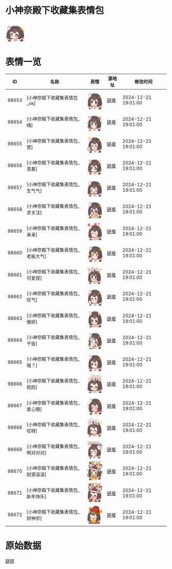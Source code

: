 # 小神奈殿下收藏集表情包

<img src="./cover.png" height="60" alt="cover" />

# 表情一览

|ID|名称|表情|源地址|修改时间|
|----|----|----|----|----|
|98653|[小神奈殿下收藏集表情包_ok]|<img src="./pic/098653_%5B小神奈殿下收藏集表情包_ok%5D.png" height="60" alt="ok"/>|[链接](https://i0.hdslb.com/bfs/garb/311597a770a45032924e9275c68f54372ba2a237.png)|2024-12-21 19:01:00|
|98654|[小神奈殿下收藏集表情包_嗨]|<img src="./pic/098654_%5B小神奈殿下收藏集表情包_嗨%5D.png" height="60" alt="嗨"/>|[链接](https://i0.hdslb.com/bfs/garb/362f9dccc28c02a71373cea38ea90cb59a8f7090.png)|2024-12-21 19:01:00|
|98655|[小神奈殿下收藏集表情包_赞]|<img src="./pic/098655_%5B小神奈殿下收藏集表情包_赞%5D.png" height="60" alt="赞"/>|[链接](https://i0.hdslb.com/bfs/garb/673a583056b73594f0134429deff2a5a17469740.png)|2024-12-21 19:01:00|
|98656|[小神奈殿下收藏集表情包_羡慕]|<img src="./pic/098656_%5B小神奈殿下收藏集表情包_羡慕%5D.png" height="60" alt="羡慕"/>|[链接](https://i0.hdslb.com/bfs/garb/5be1c14eea14de4cc3840f3d4b7be69673d00154.png)|2024-12-21 19:01:00|
|98657|[小神奈殿下收藏集表情包_生气气]|<img src="./pic/098657_%5B小神奈殿下收藏集表情包_生气气%5D.png" height="60" alt="生气气"/>|[链接](https://i0.hdslb.com/bfs/garb/e0979e14642d21d8ec2b0182b6a952b725c9a756.png)|2024-12-21 19:01:00|
|98658|[小神奈殿下收藏集表情包_求关注]|<img src="./pic/098658_%5B小神奈殿下收藏集表情包_求关注%5D.png" height="60" alt="求关注"/>|[链接](https://i0.hdslb.com/bfs/garb/7fbeaf9013fc7e58aec6603fdf9bdf5b4cdfc929.png)|2024-12-21 19:01:00|
|98659|[小神奈殿下收藏集表情包_亲亲]|<img src="./pic/098659_%5B小神奈殿下收藏集表情包_亲亲%5D.png" height="60" alt="亲亲"/>|[链接](https://i0.hdslb.com/bfs/garb/e04a4b8e552ff6065b0ea6f548a7b3f2e6ffdb60.png)|2024-12-21 19:01:00|
|98660|[小神奈殿下收藏集表情包_老板大气]|<img src="./pic/098660_%5B小神奈殿下收藏集表情包_老板大气%5D.png" height="60" alt="老板大气"/>|[链接](https://i0.hdslb.com/bfs/garb/3873a831ad3737247bfa2156e01f822dee812eb5.png)|2024-12-21 19:01:00|
|98661|[小神奈殿下收藏集表情包_可爱捏]|<img src="./pic/098661_%5B小神奈殿下收藏集表情包_可爱捏%5D.png" height="60" alt="可爱捏"/>|[链接](https://i0.hdslb.com/bfs/garb/77663a06013e181bf13930eee26db9479866fb9f.png)|2024-12-21 19:01:00|
|98662|[小神奈殿下收藏集表情包_叹气]|<img src="./pic/098662_%5B小神奈殿下收藏集表情包_叹气%5D.png" height="60" alt="叹气"/>|[链接](https://i0.hdslb.com/bfs/garb/240ec73bf9b797bbf7a0d5a0bddb8602d4e8ca51.png)|2024-12-21 19:01:00|
|98663|[小神奈殿下收藏集表情包_傲娇]|<img src="./pic/098663_%5B小神奈殿下收藏集表情包_傲娇%5D.png" height="60" alt="傲娇"/>|[链接](https://i0.hdslb.com/bfs/garb/b84d3c6495de1b40bf947a2241c83c0b52fe7195.png)|2024-12-21 19:01:00|
|98664|[小神奈殿下收藏集表情包_干饭]|<img src="./pic/098664_%5B小神奈殿下收藏集表情包_干饭%5D.png" height="60" alt="干饭"/>|[链接](https://i0.hdslb.com/bfs/garb/03f73e6e5b6131d115a3910a5d2d08988c3b2577.png)|2024-12-21 19:01:00|
|98665|[小神奈殿下收藏集表情包_哦？]|<img src="./pic/098665_%5B小神奈殿下收藏集表情包_哦？%5D.png" height="60" alt="哦？"/>|[链接](https://i0.hdslb.com/bfs/garb/f86fa580597e6952c82e942944ceb28dd7590463.png)|2024-12-21 19:01:00|
|98666|[小神奈殿下收藏集表情包_抱抱]|<img src="./pic/098666_%5B小神奈殿下收藏集表情包_抱抱%5D.png" height="60" alt="抱抱"/>|[链接](https://i0.hdslb.com/bfs/garb/1bdd0fea5658f0ea061d9296502d68c61fa5b1a6.png)|2024-12-21 19:01:00|
|98667|[小神奈殿下收藏集表情包_爱心眼]|<img src="./pic/098667_%5B小神奈殿下收藏集表情包_爱心眼%5D.png" height="60" alt="爱心眼"/>|[链接](https://i0.hdslb.com/bfs/garb/ba39e68bb42efa2ad2c185df00c4614d3f952feb.png)|2024-12-21 19:01:00|
|98668|[小神奈殿下收藏集表情包_哎呀]|<img src="./pic/098668_%5B小神奈殿下收藏集表情包_哎呀%5D.png" height="60" alt="哎呀"/>|[链接](https://i0.hdslb.com/bfs/garb/7b66068d073b81b610eb0a6749adc902995c922c.png)|2024-12-21 19:01:00|
|98669|[小神奈殿下收藏集表情包_啊对对对]|<img src="./pic/098669_%5B小神奈殿下收藏集表情包_啊对对对%5D.png" height="60" alt="啊对对对"/>|[链接](https://i0.hdslb.com/bfs/garb/7f4a38fba1cf4999a9d20ce839f26bbf870c1fe4.png)|2024-12-21 19:01:00|
|98670|[小神奈殿下收藏集表情包_财源滚滚]|<img src="./pic/098670_%5B小神奈殿下收藏集表情包_财源滚滚%5D.png" height="60" alt="财源滚滚"/>|[链接](https://i0.hdslb.com/bfs/garb/097be4324a8ddd551b4247c53cb1bf040d0b30cf.png)|2024-12-21 19:01:00|
|98671|[小神奈殿下收藏集表情包_新年快乐]|<img src="./pic/098671_%5B小神奈殿下收藏集表情包_新年快乐%5D.png" height="60" alt="新年快乐"/>|[链接](https://i0.hdslb.com/bfs/garb/e1e08f375d4a64d33fda0af5c97e8d84c91728e9.png)|2024-12-21 19:01:00|
|98672|[小神奈殿下收藏集表情包_财神奈]|<img src="./pic/098672_%5B小神奈殿下收藏集表情包_财神奈%5D.png" height="60" alt="财神奈"/>|[链接](https://i0.hdslb.com/bfs/garb/a0f44ba4856da427e81e5dbd7e1692a9997d009e.png)|2024-12-21 19:01:00|

# 原始数据

[跳转](./raw.json)

